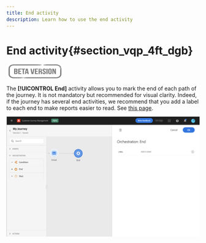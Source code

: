 ```yaml
---
title: End activity
description: Learn how to use the end activity
---
```

# End activity{#section_vqp_4ft_dgb}

![](../assets/do-not-localize/badge.png)

The **[!UICONTROL End]** activity allows you to mark the end of each path of the journey. It is not mandatory but recommended for visual clarity. Indeed, if the journey has several end activities, we recommend that you add a label to each end to make reports easier to read. See [this page](../reports/live-report.md).

![](../assets/journey54.png)
